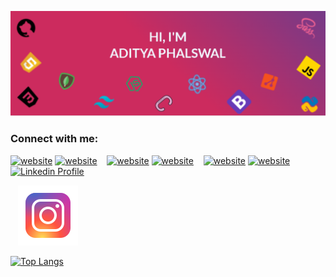 [![Aditya's Github Banner](./assests/GithubHeader.png)](https://adityaphalswal.github.io/)
<BR/>
### Connect with me:

[![website](./img/globe-light.svg)](https://codestackr.com#gh-light-mode-only)
[![website](./img/globe-dark.svg)](https://codestackr.com#gh-dark-mode-only)
&nbsp;&nbsp;
[![website](./img/youtube-light.svg)](https://youtube.com/codestackr#gh-light-mode-only)
[![website](./img/youtube-dark.svg)](https://youtube.com/codestackr#gh-dark-mode-only)
&nbsp;&nbsp;
[![website](./img/twitter-light.svg)](https://twitter.com/codestackr#gh-light-mode-only)
[![website](./img/twitter-dark.svg)](https://twitter.com/codestackr#gh-dark-mode-only)
&nbsp;&nbsp;
[![Linkedin Profile](./img/linkedin-light.svg)](https://linkedin.com/in/adityaphalswal#gh-light-mode-only)

&nbsp;&nbsp;
[![Instagram profile](./assests/instagram.svg)](https://instagram.com/adityaphalswal#gh-light-mode-only)


[![Top Langs](https://github-readme-stats.vercel.app/api/top-langs/?username=adityaphalswal)](https://adityaphalswal.github.io/)